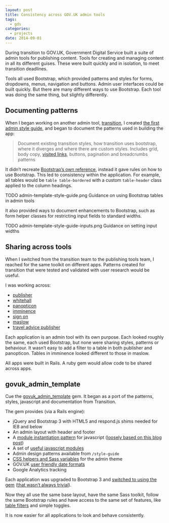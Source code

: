 ```yaml
---
layout: post
title: Consistency across GOV.UK admin tools
tags:
  - gds
categories:
  - projects
date: 2014-09-01
---
```


During transition to GOV.UK, Government Digital Service built a suite of admin tools for publishing content. Tools for creating and managing content in all its different guises. These were built quickly and in isolation, to meet transition deadlines.

Tools all used Bootstrap, which provided patterns and styles for forms, dropdowns, menus, navigation and buttons. Admin user interfaces could be built quickly. But there are many different ways to use Bootstrap. Each tool was doing the same thing, but slightly differently.

## Documenting patterns

When I began working on another admin tool, [transition](/2014-07/transition-websites-to-govuk/), I created [the first admin style guide](https://github.com/alphagov/transition/pull/33), and began to document the patterns used in building the app:

> Document existing transition styles, how transition uses bootstrap, where it diverges and where there are custom styles. Includes grid, body copy, [visited links](https://github.com/alphagov/transition/pull/28/commits/c2345fab064ae5a40f358c07a8addf728a2fb3fc), buttons, pagination and breadcrumbs patterns

It didn’t recreate [Bootstrap’s own reference](http://getbootstrap.com/2.3.2/components.html), instead it gave rules on how to use Bootstrap. This led to consistency within the application. For example, all tables would be `table table-bordered` with a custom `table-header` class applied to the column headings.

TODO admin-template-style-guide.png
Guidance on using Bootstrap tables in admin tools

It also provided ways to document enhancements to Bootstrap, such as form helper classes for restricting input fields to standard widths.

TODO admin-template-style-guide-inputs.png
Guidance on setting input widths

## Sharing across tools

When I switched from the transition team to the publishing tools team, I reached for the same toolkit on different apps. Patterns created for transition that were tested and validated with user research would be useful.

I was working across:
* [publisher](https://github.com/alphagov/publisher)
* [whitehall](https://github.com/alphagov/whitehall)
* [panopticon](https://github.com/alphagov/panopticon)
* [imminence](https://github.com/alphagov/imminence)
* [sign on](https://github.com/alphagov/signonotron2)
* [maslow](https://github.com/alphagov/maslow)
* [travel advice publisher](https://github.com/alphagov/travel-advice-publisher)

Each application is an admin tool with its own purpose. Each looked roughly the same, each used Bootstrap, but none were sharing styles, patterns or behaviour. It wasn’t easy to add a filter to a table in both publisher and panopticon. Tables in imminence looked different to those in maslow.

All apps were built in Rails. A ruby gem would allow code to be shared across apps.

## govuk_admin_template

Cue the [govuk_admin_template](https://github.com/alphagov/govuk_admin_template/) gem. It began as a port of the patterns, styles, javascript and documentation from Transition.

The gem provides (via a Rails engine):
* jQuery and Bootstrap 3 with HTML5 and respond.js shims needed for IE8 and below
* An admin layout with header and footer
* A [module instantiation pattern](https://github.com/alphagov/govuk_admin_template/blob/master/JAVASCRIPT.md) for javascript ([loosely based on this blog post](/2013-09/a-light-progressive-framework/))
* A set of [useful javascript modules](https://github.com/alphagov/govuk_admin_template/blob/master/JAVASCRIPT.md#included-modules)
* Admin design patterns available from `/style-guide`
* [CSS helpers and Sass variables](https://github.com/alphagov/govuk_admin_template/blob/master/CSS.md) for the admin theme
* GOV.UK [user friendly date formats](https://www.gov.uk/guidance/style-guide/a-to-z-of-gov-uk-style#Dates)
* Google Analytics tracking

Each application was upgraded to Bootstrap 3 and [switched to using the gem](https://github.com/alphagov/publisher/pull/210) ([that wasn’t always trivial](https://github.com/alphagov/whitehall/pull/2241)).

Now they all use the same base layout, have the same Sass toolkit, follow the same Bootstrap rules and have access to the same set of features, like [table filters](https://github.com/alphagov/govuk_admin_template/blob/master/JAVASCRIPT.md#included-modules) and simple toggles.

It is now easier for all applications to look and behave consistently.
